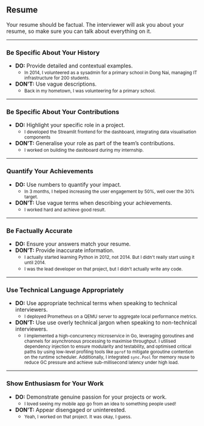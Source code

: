 ## <span class="color-yellow-500">Resume</span>

Your resume should be factual. The interviewer will ask you about your resume, so make sure you can talk about everything on it.

---

### <span class="color-yellow-500">Be Specific About Your History</span>

- **DO:** Provide detailed and contextual examples.
  - <small>In 2014, I volunteered as a sysadmin for a primary school in Dong Nai, managing IT infrastructure for 200 students.</small>
- **DON'T:** Use vague descriptions.
  - <small>Back in my hometown, I was volunteering for a primary school.</small>

---

### <span class="color-yellow-500">Be Specific About Your Contributions</span>

- **DO:** Highlight your specific role in a project.
  - <small>I developed the Streamlit frontend for the dashboard, integrating data visualisation components</small>
- **DON'T:** Generalise your role as part of the team’s contributions.
  - <small>I worked on building the dashboard during my internship.</small>

---

### <span class="color-yellow-500">Quantify Your Achievements</span>

- **DO:** Use numbers to quantify your impact.
  - <small>In 3 months, I helped increasing the user engagement by 50%, well over the 30% target.</small>
- **DON'T:** Use vague terms when describing your achievements.
  - <small>I worked hard and achieve good result.</small>

---

### <span class="color-yellow-500">Be Factually Accurate</span>

- **DO:** Ensure your answers match your resume.
- **DON'T:** Provide inaccurate information.
  - <small>I actually started learning Python in 2012, not 2014. But I didn't really start using it until 2014.</small>
  - <small>I was the lead developer on that project, but I didn't actually write any code.</small>

---

### <span class="color-yellow-500">Use Technical Language Appropriately</span>

- **DO:** Use appropriate technical terms when speaking to technical interviewers.
  - <small>I deployed Prometheus on a QEMU server to aggregate local performance metrics.</small>
- **DON'T:** Use use overly technical jargon when speaking to non-technical interviewers.
    - <small>I implemented a high-concurrency microservice in Go, leveraging goroutines and channels for asynchronous processing to maximise throughput. I utilised dependency injection to ensure modularity and testability, and optimised critical paths by using low-level profiling tools like `pprof` to mitigate goroutine contention on the runtime scheduler. Additionally, I integrated `sync.Pool` for memory reuse to reduce GC pressure and achieve sub-millisecond latency under high load.</small>

---

### <span class="color-yellow-500">Show Enthusiasm for Your Work</span>

- **DO:**  Demonstrate genuine passion for your projects or work.
  - <small>I loved seeing my mobile app go from an idea to something people used!</small>
- **DON'T:** Appear disengaged or uninterested.
    - <small>Yeah, I worked on that project. It was okay, I guess.</small>
